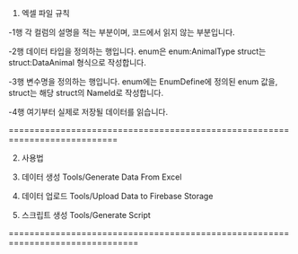 1. 엑셀 파일 규칙

-1행
각 컬럼의 설명을 적는 부분이며, 코드에서 읽지 않는 부분입니다.

-2행
데이터 타입을 정의하는 행입니다.
enum은 enum:AnimalType
struct는 struct:DataAnimal
형식으로 작성합니다.

-3행
변수명을 정의하는 행입니다. 
enum에는 EnumDefine에 정의된 enum 값을,
struct는 해당 struct의 NameId로 작성합니다.

-4행
여기부터 실제로 저장될 데이터를 읽습니다.

===========================================================================

2. 사용법

1. 데이터 생성
Tools/Generate Data From Excel

2. 데이터 업로드
Tools/Upload Data to Firebase Storage

3. 스크립트 생성
Tools/Generate Script


===============================================================================
